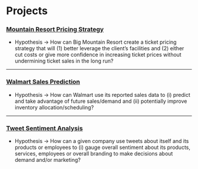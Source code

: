 # Projects

### [Mountain Resort Pricing Strategy](https://github.com/Daolaiya/Data-Science-Portfolio/tree/main/Project%201)
- Hypothesis → How can Big Mountain Resort create a ticket pricing strategy that will (1) better leverage the client’s facilities
and (2) either cut costs or give more confidence in increasing ticket prices without undermining ticket sales in the long run?

<hr></hr>

### [Walmart Sales Prediction](https://github.com/Daolaiya/Data-Science-Portfolio/tree/main/Project%202)
- Hypothesis → How can Walmart use its reported sales data to (i) predict and take advantage of future
sales/demand and (ii) potentially improve inventory allocation/scheduling?

<hr></hr>

### [Tweet Sentiment Analysis](https://github.com/Daolaiya/Data-Science-Portfolio/tree/main/Project%203)
- Hypothesis → How can a given company use tweets about itself and its products or employees to (i) gauge
overall sentiment about its products, services, employees or overall branding to make decisions about demand
and/or marketing?
